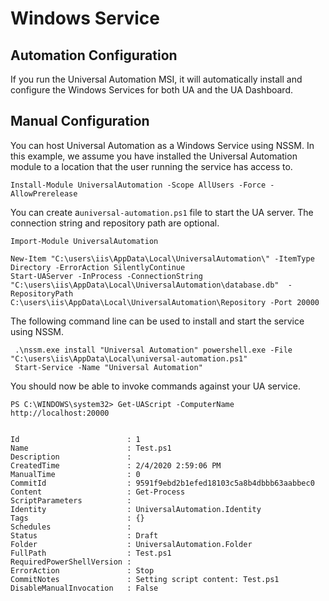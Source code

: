 # Windows Service

## Automation Configuration

If you run the Universal Automation MSI, it will automatically install and configure the Windows Services for both UA and the UA Dashboard. 

## Manual Configuration

You can host Universal Automation as a Windows Service using NSSM. In this example, we assume you have installed the Universal Automation module to a location that the user running the service has access to. 

```text
Install-Module UniversalAutomation -Scope AllUsers -Force -AllowPrerelease
```

You can create a`universal-automation.ps1` file to start the UA server. The connection string and repository path are optional. 

```text
Import-Module UniversalAutomation

New-Item "C:\users\iis\AppData\Local\UniversalAutomation\" -ItemType Directory -ErrorAction SilentlyContinue
Start-UAServer -InProcess -ConnectionString "C:\users\iis\AppData\Local\UniversalAutomation\database.db"  -RepositoryPath C:\users\iis\AppData\Local\UniversalAutomation\Repository -Port 20000
```

The following command line can be used to install and start the service using NSSM. 

```text
 .\nssm.exe install "Universal Automation" powershell.exe -File "C:\users\iis\AppData\Local\universal-automation.ps1"
 Start-Service -Name "Universal Automation"
```

You should now be able to invoke commands against your UA service. 

```text
PS C:\WINDOWS\system32> Get-UAScript -ComputerName http://localhost:20000


Id                        : 1
Name                      : Test.ps1
Description               :
CreatedTime               : 2/4/2020 2:59:06 PM
ManualTime                : 0
CommitId                  : 9591f9ebd2b1efed18103c5a8b4dbbb63aabbec0
Content                   : Get-Process
ScriptParameters          :
Identity                  : UniversalAutomation.Identity
Tags                      : {}
Schedules                 :
Status                    : Draft
Folder                    : UniversalAutomation.Folder
FullPath                  : Test.ps1
RequiredPowerShellVersion :
ErrorAction               : Stop
CommitNotes               : Setting script content: Test.ps1
DisableManualInvocation   : False


```

